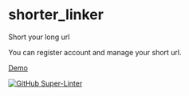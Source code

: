 # shorter_linker

Short your long url

You can register account and manage your short url.

[Demo](http://rails.vnote.club/)

[![GitHub Super-Linter](https://github.com/crosspass/shorter_linker/workflows/Lint%20Code%20Base/badge.svg)](https://github.com/crosspass/shorter_linker/actions)
